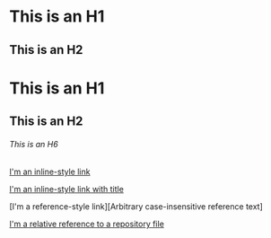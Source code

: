 This is an H1
=============

This is an H2
-------------

# This is an H1

## This is an H2

###### This is an H6

[I'm an inline-style link](https://www.google.com)

[I'm an inline-style link with title](https://www.google.com "Google's Homepage")

[I'm a reference-style link][Arbitrary case-insensitive reference text]

[I'm a relative reference to a repository file](../blob/master/LICENSE)
